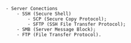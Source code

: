 	- Server Conections
		- SSH (Secure Shell)
			- SCP (Secure Copy Protocol);
			- SFTP (SSH File Transfer Protocol);
		- SMB (Server Message Block);
		- FTP (File Transfer Protocol).
